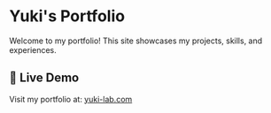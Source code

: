 # Yuki's Portfolio

Welcome to my portfolio! This site showcases my projects, skills, and experiences.

## 🔹 Live Demo
Visit my portfolio at: [yuki-lab.com](https://yuki-lab.com/)